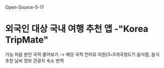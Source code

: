 Open-Source-5-17
# 외국인 대상 국내 여행 추천 앱 -"Korea TripMate"
기능
처음 본인 국적 물어보기 -> 헤당 국적 언어로 지원(3~5개국정도?)
음식점, 음식 추천
날씨 정보
관광지
숙소
번역
